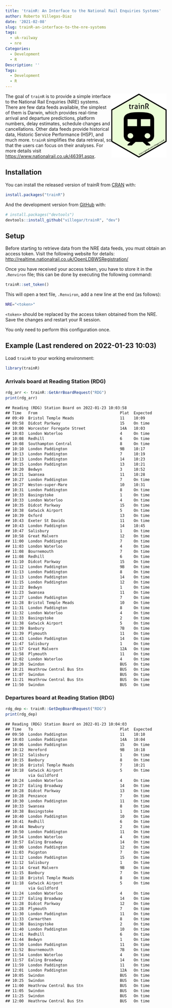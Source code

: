 ```yaml
---
title: 'trainR: An Interface to the National Rail Enquiries Systems'
author: Roberto Villegas-Diaz
date: '2021-02-08'
slug: trainR-an-interface-to-the-nre-systems
tags:
  - uk-railway
  - nre
Categories:
  - Development
  - R
Description: ''
Tags:
  - Development
  - R
---
```


<img src="https://raw.githubusercontent.com/villegar/trainR/main/inst/images/logo.png" alt="logo" align="right" height=200px/>

The goal of `trainR` is to provide a simple interface to the 
National Rail Enquiries (NRE) systems. There are few data feeds 
available, the simplest of them is Darwin, which provides real-time 
arrival and departure predictions, platform numbers, delay estimates, 
schedule changes and cancellations. Other data feeds provide historical 
data, Historic Service Performance (HSP), and much more. `trainR` 
simplifies the data retrieval, so that the users can focus on their 
analyses. For more details visit 
https://www.nationalrail.co.uk/46391.aspx.

## Installation

You can install the released version of trainR from [CRAN](https://CRAN.R-project.org) with:

``` r
install.packages("trainR")
```

And the development version from [GitHub](https://github.com/) with:

``` r
# install.packages("devtools")
devtools::install_github("villegar/trainR", "dev")
```

## Setup
Before starting to retrieve data from the NRE data feeds, you must obtain an access token. 
Visit the following website for details: http://realtime.nationalrail.co.uk/OpenLDBWSRegistration/

Once you have received your access token, you have to store it in the `.Renviron` file; this can be 
done by executing the following command:


```r
trainR::set_token()
```

This will open a text file, `.Renviron`, add a new line at the end (as follows):

```bash
NRE="<token>"
```

`<token>` should be replaced by the access token obtained from the NRE. Save the changes and restart 
your R session.

You only need to perform this configuration once.

## Example (Last rendered on 2022-01-23 10:03)

Load `trainR` to your working environment:

```r
library(trainR)
```

### Arrivals board at Reading Station (RDG)


```r
rdg_arr <- trainR::GetArrBoardRequest("RDG")
print(rdg_arr)
```

```
## Reading (RDG) Station Board on 2022-01-23 10:03:58
## Time   From                                    Plat  Expected
## 09:49  Bristol Temple Meads                    11    10:09
## 09:58  Didcot Parkway                          15    On time
## 10:00  Worcester Foregate Street               14A   10:03
## 10:03  London Waterloo                         4     On time
## 10:08  Redhill                                 6     On time
## 10:08  Southampton Central                     8     On time
## 10:10  London Paddington                       9B    10:17
## 10:13  London Paddington                       7     10:19
## 10:13  London Paddington                       14    10:23
## 10:15  London Paddington                       13    10:21
## 10:20  Bedwyn                                  3     10:52
## 10:21  Swansea                                 11    10:28
## 10:27  London Paddington                       7     On time
## 10:27  Weston-super-Mare                       10    10:31
## 10:31  London Paddington                       8     On time
## 10:33  Basingstoke                             1     On time
## 10:33  London Waterloo                         4     On time
## 10:35  Didcot Parkway                          15    On time
## 10:38  Gatwick Airport                         5     On time
## 10:39  Oxford                                  13    On time
## 10:43  Exeter St Davids                        11    On time
## 10:43  London Paddington                       14    10:45
## 10:47  Salisbury                               1     On time
## 10:58  Great Malvern                           12    On time
## 11:00  London Paddington                       7     On time
## 11:03  London Waterloo                         4     On time
## 11:08  Bournemouth                             7     On time
## 11:08  Redhill                                 6     On time
## 11:10  Didcot Parkway                          15    On time
## 11:12  London Paddington                       9B    On time
## 11:13  London Paddington                       8     On time
## 11:13  London Paddington                       14    On time
## 11:15  London Paddington                       12    On time
## 11:22  Bedwyn                                  1     On time
## 11:23  Swansea                                 11    On time
## 11:27  London Paddington                       7     On time
## 11:28  Bristol Temple Meads                    10    On time
## 11:31  London Paddington                       8     On time
## 11:32  London Waterloo                         4     On time
## 11:33  Basingstoke                             2     On time
## 11:38  Gatwick Airport                         5     On time
## 11:39  Banbury                                 7B    On time
## 11:39  Plymouth                                11    On time
## 11:43  London Paddington                       14    On time
## 11:47  Salisbury                               1     On time
## 11:57  Great Malvern                           12A   On time
## 11:58  Plymouth                                11    On time
## 12:02  London Waterloo                         4     On time
## 10:20  Swindon                                 BUS   On time
## 10:21  Heathrow Central Bus Stn                BUS   On time
## 11:07  Swindon                                 BUS   On time
## 11:21  Heathrow Central Bus Stn                BUS   On time
## 11:50  Swindon                                 BUS   On time
```

### Departures board at Reading Station (RDG)


```r
rdg_dep <- trainR::GetDepBoardRequest("RDG")
print(rdg_dep)
```

```
## Reading (RDG) Station Board on 2022-01-23 10:04:03
## Time   To                                      Plat  Expected
## 09:50  London Paddington                       11    10:10
## 10:03  London Paddington                       14A   10:04
## 10:06  London Paddington                       15    On time
## 10:12  Hereford                                9B    10:18
## 10:12  Salisbury                               1     On time
## 10:15  Banbury                                 8     On time
## 10:16  Bristol Temple Meads                    7     10:21
## 10:18  Gatwick Airport                         5     On time
##        via Guildford                           
## 10:24  London Waterloo                         4     On time
## 10:27  Ealing Broadway                         14    On time
## 10:28  Didcot Parkway                          13    On time
## 10:28  Penzance                                7     On time
## 10:30  London Paddington                       11    On time
## 10:33  Swansea                                 8     On time
## 10:38  Basingstoke                             1     On time
## 10:40  London Paddington                       10    On time
## 10:41  Redhill                                 6     On time
## 10:44  Newbury                                 2     On time
## 10:50  London Paddington                       11    On time
## 10:54  London Waterloo                         4     On time
## 10:57  Ealing Broadway                         14    On time
## 11:00  London Paddington                       12    On time
## 11:03  Paignton                                7     On time
## 11:12  London Paddington                       15    On time
## 11:12  Salisbury                               1     On time
## 11:14  Great Malvern                           9B    On time
## 11:15  Banbury                                 7     On time
## 11:18  Bristol Temple Meads                    8     On time
## 11:18  Gatwick Airport                         5     On time
##        via Guildford                           
## 11:24  London Waterloo                         4     On time
## 11:27  Ealing Broadway                         14    On time
## 11:28  Didcot Parkway                          12    On time
## 11:28  Plymouth                                7     On time
## 11:30  London Paddington                       11    On time
## 11:33  Carmarthen                              8     On time
## 11:38  Basingstoke                             2     On time
## 11:40  London Paddington                       10    On time
## 11:41  Redhill                                 6     On time
## 11:44  Bedwyn                                  1     On time
## 11:50  London Paddington                       11    On time
## 11:52  Bournemouth                             7B    On time
## 11:54  London Waterloo                         4     On time
## 11:57  Ealing Broadway                         14    On time
## 11:59  London Paddington                       11    On time
## 12:01  London Paddington                       12A   On time
## 10:05  Swindon                                 BUS   On time
## 10:25  Swindon                                 BUS   On time
## 11:00  Heathrow Central Bus Stn                BUS   On time
## 11:05  Swindon                                 BUS   On time
## 11:25  Swindon                                 BUS   On time
## 12:00  Heathrow Central Bus Stn                BUS   On time
```
